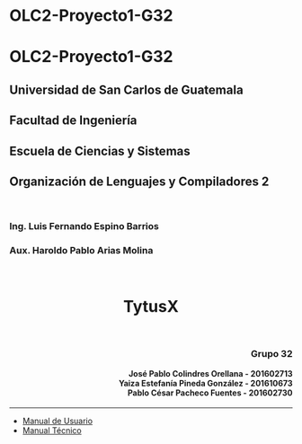 # OLC2-Proyecto1-G32
 
# OLC2-Proyecto1-G32
 
##  Universidad de San Carlos de Guatemala
##  Facultad de Ingeniería
##  Escuela de Ciencias y Sistemas
##  Organización de Lenguajes y Compiladores 2
<br>

### Ing. Luis Fernando Espino Barrios
### Aux. Haroldo Pablo Arias Molina

<h1>
<br>
 <div style="text-align: center">TytusX</div>
 <br>
</h1>

<h4>
<div style="text-align: right"> <h3>Grupo 32</h3> </div>
<div style="text-align: right">  José Pablo Colindres Orellana - 201602713 </div>
<div style="text-align: right"> Yaiza Estefanía Pineda González - 201610673</div>
<div style="text-align: right"> Pablo César Pacheco Fuentes - 201602730</div>
</h4>

---
* [Manual de Usuario](./Manuales/Manual%20de%20Usuario.md)
* [Manual Técnico](./Manuales/Manual%20Técnico.md)